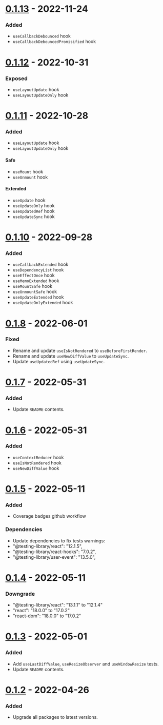 # [0.1.13]() - 2022-11-24

### Added

- `useCallbackDebounced` hook
- `useCallbackDebouncedPromisified` hook

# [0.1.12]() - 2022-10-31

### Exposed

- `useLayoutUpdate` hook
- `useLayoutUpdateOnly` hook

# [0.1.11]() - 2022-10-28

### Added

- `useLayoutUpdate` hook
- `useLayoutUpdateOnly` hook

#### Safe

- `useMount` hook
- `useUnmount` hook

#### Extended

- `useUpdate` hook
- `useUpdateOnly` hook
- `useUpdatedRef` hook
- `useUpdateSync` hook

# [0.1.10]() - 2022-09-28

### Added

- `useCallbackExtended` hook
- `useDependencyList` hook
- `useEffectOnce` hook
- `useMemoExtended` hook
- `useMountSafe` hook
- `useUnmountSafe` hook
- `useUpdateExtended` hook
- `useUpdateOnlyExtended` hook

# [0.1.8]() - 2022-06-01

### Fixed

- Rename and update `useIsNotRendered` to `useBeforeFirstRender`.
- Rename and update `useNewDiffValue` to `useUpdateSync`.
- Update `useUpdatedRef` using `useUpdateSync`.

# [0.1.7]() - 2022-05-31

### Added

- Update `README` contents.

# [0.1.6]() - 2022-05-31

### Added

- `useContextReducer` hook
- `useIsNotRendered` hook
- `useNewDiffValue` hook

# [0.1.5]() - 2022-05-11

### Added

- Coverage badges github workflow

### Dependencies

- Update dependencies to fix tests warnings:
- "@testing-library/react": "12.1.5",
- "@testing-library/react-hooks": "7.0.2",
- "@testing-library/user-event": "13.5.0",

# [0.1.4]() - 2022-05-11

### Downgrade

- "@testing-library/react": "13.1.1" to "12.1.4"
- "react": "18.0.0" to "17.0.2"
- "react-dom": "18.0.0" to "17.0.2"

# [0.1.3]() - 2022-05-01

### Added

- Add `useLastDiffValue`, `useResizeObserver` and `useWindowResize` tests.
- Update `README` contents.

# [0.1.2]() - 2022-04-26

### Added

- Upgrade all packages to latest versions.
